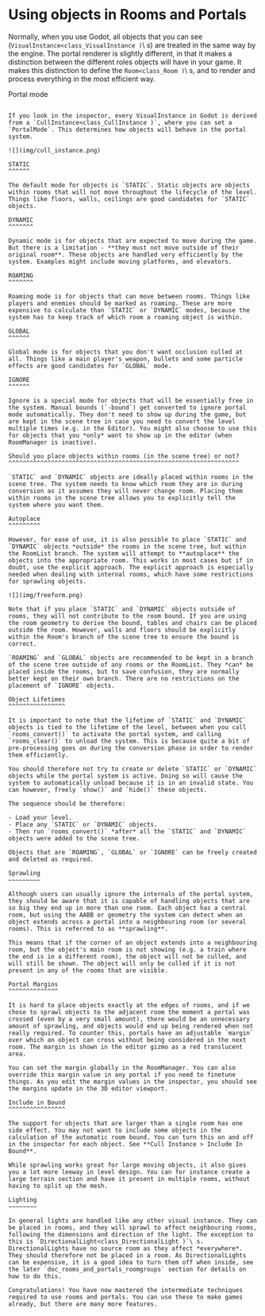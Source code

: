 Using objects in Rooms and Portals
==================================

Normally, when you use Godot, all objects that you can see (`VisualInstance<class_VisualInstance )`\ s) are treated in the same way by the engine. The portal renderer is slightly different, in that it makes a distinction between the different roles objects will have in your game. It makes this distinction to define the `Room<class_Room )`\ s, and to render and process everything in the most efficient way.

Portal mode
~~~~~~~~~~~

If you look in the inspector, every VisualInstance in Godot is derived from a `CullInstance<class_CullInstance )`, where you can set a `PortalMode`. This determines how objects will behave in the portal system.

![](img/cull_instance.png)

STATIC
^^^^^^

The default mode for objects is `STATIC`. Static objects are objects within rooms that will not move throughout the lifecycle of the level. Things like floors, walls, ceilings are good candidates for `STATIC` objects.

DYNAMIC
^^^^^^^

Dynamic mode is for objects that are expected to move during the game. But there is a limitation - **they must not move outside of their original room**. These objects are handled very efficiently by the system. Examples might include moving platforms, and elevators.

ROAMING
^^^^^^^

Roaming mode is for objects that can move between rooms. Things like players and enemies should be marked as roaming. These are more expensive to calculate than `STATIC` or `DYNAMIC` modes, because the system has to keep track of which room a roaming object is within.

GLOBAL
^^^^^^

Global mode is for objects that you don't want occlusion culled at all. Things like a main player's weapon, bullets and some particle effects are good candidates for `GLOBAL` mode.

IGNORE
^^^^^^

Ignore is a special mode for objects that will be essentially free in the system. Manual bounds (`-bound`) get converted to ignore portal mode automatically. They don't need to show up during the game, but are kept in the scene tree in case you need to convert the level multiple times (e.g. in the Editor). You might also choose to use this for objects that you *only* want to show up in the editor (when RoomManager is inactive).

Should you place objects within rooms (in the scene tree) or not?
^^^^^^^^^^^^^^^^^^^^^^^^^^^^^^^^^^^^^^^^^^^^^^^^^^^^^^^^^^^^^^^^^

`STATIC` and `DYNAMIC` objects are ideally placed within rooms in the scene tree. The system needs to know which room they are in during conversion as it assumes they will never change room. Placing them within rooms in the scene tree allows you to explicitly tell the system where you want them.

Autoplace
^^^^^^^^^

However, for ease of use, it is also possible to place `STATIC` and `DYNAMIC` objects *outside* the rooms in the scene tree, but within the RoomList branch. The system will attempt to **autoplace** the objects into the appropriate room. This works in most cases but if in doubt, use the explicit approach. The explicit approach is especially needed when dealing with internal rooms, which have some restrictions for sprawling objects.

![](img/freeform.png)

Note that if you place `STATIC` and `DYNAMIC` objects outside of rooms, they will not contribute to the room bound. If you are using the room geometry to derive the bound, tables and chairs can be placed outside the room. However, walls and floors should be explicitly within the Room's branch of the scene tree to ensure the bound is correct.

`ROAMING` and `GLOBAL` objects are recommended to be kept in a branch of the scene tree outside of any rooms or the RoomList. They *can* be placed inside the rooms, but to save confusion, they are normally better kept on their own branch. There are no restrictions on the placement of `IGNORE` objects.

Object Lifetimes
^^^^^^^^^^^^^^^^

It is important to note that the lifetime of `STATIC` and `DYNAMIC` objects is tied to the lifetime of the level, between when you call `rooms_convert()` to activate the portal system, and calling `rooms_clear()` to unload the system. This is because quite a bit of pre-processing goes on during the conversion phase in order to render them efficiently.

You should therefore not try to create or delete `STATIC` or `DYNAMIC` objects while the portal system is active. Doing so will cause the system to automatically unload because it is in an invalid state. You can however, freely `show()` and `hide()` these objects.

The sequence should be therefore:

- Load your level.
- Place any `STATIC` or `DYNAMIC` objects.
- Then run `rooms_convert()` *after* all the `STATIC` and `DYNAMIC` objects were added to the scene tree.

Objects that are `ROAMING`, `GLOBAL` or `IGNORE` can be freely created and deleted as required.

Sprawling
~~~~~~~~~

Although users can usually ignore the internals of the portal system, they should be aware that it is capable of handling objects that are so big they end up in more than one room. Each object has a central room, but using the AABB or geometry the system can detect when an object extends across a portal into a neighbouring room (or several rooms). This is referred to as **sprawling**.

This means that if the corner of an object extends into a neighbouring room, but the object's main room is not showing (e.g. a train where the end is in a different room), the object will not be culled, and will still be shown. The object will only be culled if it is not present in any of the rooms that are visible.

Portal Margins
^^^^^^^^^^^^^^

It is hard to place objects exactly at the edges of rooms, and if we chose to sprawl objects to the adjacent room the moment a portal was crossed (even by a very small amount), there would be an unnecessary amount of sprawling, and objects would end up being rendered when not really required. To counter this, portals have an adjustable `margin` over which an object can cross without being considered in the next room. The margin is shown in the editor gizmo as a red translucent area.

You can set the margin globally in the RoomManager. You can also override this margin value in any portal if you need to finetune things. As you edit the margin values in the inspector, you should see the margins update in the 3D editor viewport.

Include in Bound
^^^^^^^^^^^^^^^^

The support for objects that are larger than a single room has one side effect. You may not want to include some objects in the calculation of the automatic room bound. You can turn this on and off in the inspector for each object. See **Cull Instance > Include In Bound**.

While sprawling works great for large moving objects, it also gives you a lot more leeway in level design. You can for instance create a large terrain section and have it present in multiple rooms, without having to split up the mesh.

Lighting
~~~~~~~~

In general lights are handled like any other visual instance. They can be placed in rooms, and they will sprawl to affect neighbouring rooms, following the dimensions and direction of the light. The exception to this is `DirectionalLight<class_DirectionalLight )`\ s. DirectionalLights have no source room as they affect *everywhere*. They should therefore not be placed in a room. As DirectionalLights can be expensive, it is a good idea to turn them off when inside, see the later `doc_rooms_and_portals_roomgroups` section for details on how to do this.

Congratulations! You have now mastered the intermediate techniques required to use rooms and portals. You can use these to make games already, but there are many more features.
